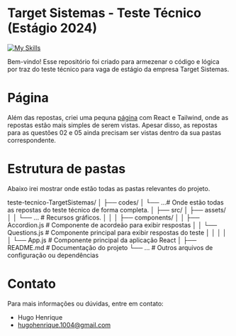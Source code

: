 # Target Sistemas - Teste Técnico (Estágio 2024)
[![My Skills](https://skillicons.dev/icons?i=react,js,html,css,tailwind)](https://skillicons.dev)

Bem-vindo! Esse repositório foi criado para armezenar o código e lógica por traz do teste técnico para vaga de estágio da empresa Target Sistemas. 

# Página

Além das repostas, criei uma pequna [página](URL_DA_SUA_PAGINA) com React e Tailwind, onde as repostas estão mais simples de serem vistas. Apesar disso, as repostas para as questões 02 e 05 ainda precisam ser vistas dentro da sua pastas correspondente.

# Estrutura de pastas

Abaixo irei mostrar onde estão todas as pastas relevantes do projeto.

teste-tecnico-TargetSistemas/
│
├── codes/
│ └── ...# Onde estão todas as repostas do teste técnico de forma completa.
│
├── src/
│ ├── assets/
│ │ └── ... # Recursos gráficos.
│ │
│ ├── components/
│ │ ├── Accordion.js # Componente de acordeão para exibir respostas
│ │ └── Questions.js # Componente principal para exibir respostas do teste
│ │ 
│ │
│ └── App.js # Componente principal da aplicação React
│ 
├── README.md # Documentação do projeto
└── ... # Outros arquivos de configuração ou dependências

# Contato
Para mais informações ou dúvidas, entre em contato:

- Hugo Henrique
- hugohenrique.1004@gmail.com